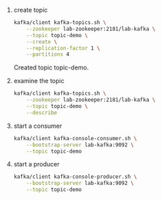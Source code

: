 1. create topic
	```bash
	kafka/client kafka-topics.sh \
		--zookeeper lab-zookeeper:2181/lab-kafka \
		--topic topic-demo \
		--create \
		--replication-factor 1 \
		--partitions 4
	```
	Created topic topic-demo.

2. examine the topic
	```bash
	kafka/client kafka-topics.sh \
		--zookeeper lab-zookeeper:2181/lab-kafka \
		--topic topic-demo \
		--describe
	```

3. start a consumer
	```bash
	kafka/client kafka-console-consumer.sh \
		--bootstrap-server lab-kafka:9092 \
		--topic topic-demo
	```

4. start a producer
	```bash
	kafka/client kafka-console-producer.sh \
		--bootstrap-server lab-kafka:9092 \
		--topic topic-demo
	```